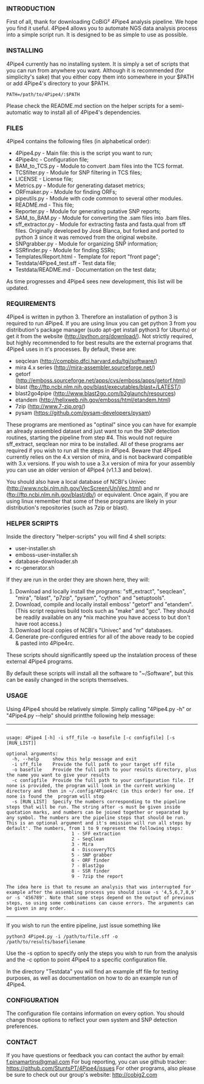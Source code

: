 ### INTRODUCTION

First of all, thank for downloading CoBiG² 4Pipe4 analysis pipeline. We hope you
find it useful. 4Pipe4 allows you to automate NGS data analysis process into a
simple script run. It is designed to be as simple to use as possible.

### INSTALLING

4Pipe4 currently has no installing system. It is simply a set of scripts that
you can run from anywhere you want. Although it is recommended
(for simplicity's sake) that you either copy them into somewhere in your $PATH
or add 4Pipe4's directory to your $PATH.

```
PATH=/path/to/4Pipe4/:$PATH
```

Please check the README.md section on the helper scripts for a semi-automatic
way to install all of 4Pipe4's dependencies.

### FILES

4Pipe4 contains the following files (in alphabetical order):

* 4Pipe4.py - Main file: this is the script you want to run;
* 4Pipe4rc - Configuration file;
* BAM_to_TCS.py - Module to convert .bam files into the TCS format.
* TCSfilter.py - Module for SNP filtering in TCS files;
* LICENSE - License file;
* Metrics.py - Module for generating dataset metrics;
* ORFmaker.py - Module for finding ORFs;
* pipeutils.py - Module with code common to several other modules.
* README.md - This file;
* Reporter.py - Module for generating putative SNP reports;
* SAM_to_BAM.py - Module for converting the .sam files into .bam files.
* sff_extractor.py - Module for extracting fasta and fasta.qual from sff files. Originally developed by José Blanca, but forked and ported to python 3 since it was removed from the original website.
* SNPgrabber.py - Module for organizing SNP information;
* SSRfinder.py - Module for finding SSRs;
* Templates/Report.html - Template for report "front page";
* Testdata/4Pipe4_test.sff - Test data file;
* Testdata/README.md - Documentation on the test data;

As time progresses and 4Pipe4 sees new development, this list will be updated.

### REQUIREMENTS

4Pipe4 is written in python 3. Therefore an installation of python 3 is required
to run 4Pipe4. If you are using linux you can get python 3 from you
distribution's package manager (sudo apt-get install python3 for Ubuntu) or get
it from the website (http://python.org/download/).
Not strictly required, but highly recommended to for best results are the
external programs that 4Pipe4 uses in it's processes. By default, these are:

* seqclean (http://compbio.dfci.harvard.edu/tgi/software/)
* mira 4.x series (http://mira-assembler.sourceforge.net/) 
* getorf (http://emboss.sourceforge.net/apps/cvs/emboss/apps/getorf.html)
* blast (ftp://ftp.ncbi.nlm.nih.gov/blast/executables/blast+/LATEST/)
* blast2go4pipe (http://www.blast2go.com/b2glaunch/resources)
* etandem (http://helixweb.nih.gov/emboss/html/etandem.html)
* 7zip (http://www.7-zip.org/)
* pysam (https://github.com/pysam-developers/pysam)

These programs are mentioned as "optinal" since you can have for example an
already assembled dataset and just want to run the SNP detection routines,
starting the pipeline from step #4. This would not require sff_extract, seqclean
nor mira to be installed.
All of these programs aer required if you wish to run all the steps in 4Pipe4.
Beware that 4Pipe4 currently relies on the 4.x version of mira, and is not
backward compatible with 3.x versions. If you wish to use a 3.x version of
mira for your assembly you can use an older version of 4Pipe4 (v1.1.3 and
below).

You should also have a local database of NCBI's
Univec (http://www.ncbi.nlm.nih.gov/VecScreen/UniVec.html)
and nr (ftp://ftp.ncbi.nlm.nih.gov/blast/db/) or equivalent.
Once again, if you are using linux remember that some of these programs are
likely in your distribution's repositories (such as 7zip or blast).

### HELPER SCRIPTS

Inside the directory "helper-scripts" you will find 4 shell scripts:

* user-installer.sh
* emboss-user-installer.sh
* database-downloader.sh
* rc-generator.sh

If they are run in the order they are shown here, they will:

1. Download and locally install the programs: "sff_extract", "seqclean", "mira",
"blast", "p7zip", "pysam", "cython" and "setuptools".
2. Download, compile and locally install emboss' "getorf" and "etandem". (This
script requires build tools such as "make" and "gcc". They should be readily
available on any *nix machine you have access to but don't have root access.)
3. Download local copies of NCBI's "Univec" and "nr" databases.
4. Generate pre-configured entries for all of the above ready to be copied &
pasted into 4Pipe4rc.

These scripts should significantlly speed up the instalation process of these
external 4Pipe4 programs.

By default these scripts will install all the software to "~/Software", but this
can be easily changed in the scripts themselves.

### USAGE

Using 4Pipe4 should be relatively simple. Simply calling "4Pipe4.py -h" or
"4Pipe4.py --help" should printthe following help message:

--------------------------------------------

```

usage: 4Pipe4 [-h] -i sff_file -o basefile [-c configfile] [-s [RUN_LIST]]

optional arguments:
  -h, --help     show this help message and exit
  -i sff_file    Provide the full path to your target sff file
  -o basefile    Provide the full path to your results directory, plus the name you want to give your results
  -c configfile  Provide the full path to your configuration file. If none is provided, the program will look in the current working directory and  then in ~/.config/4Pipe4rc (in this order) for one. If none is found the  program will stop
  -s [RUN_LIST]  Specify the numbers corresponding to the pipeline steps that will be run. The string after -s must be given inside quotation marks, and numbers can be joined together or separated by any symbol. The numbers are the pipeline steps that should be run. This is an optional argument and it's omission will run all steps by default'. The numbers, from 1 to 9 represent the following steps:
                        1 - SFF extraction
                        2 - SeqClean
                        3 - Mira
                        4 - DiscoveryTCS
                        5 - SNP grabber
                        6 - ORF finder
                        7 - Blast2go
                        8 - SSR finder
                        9 - 7zip the report

The idea here is that to resume an analysis that was interrupted for example after the assembling process you should issue -s '4,5,6,7,8,9' or -s '456789'. Note that some steps depend on the output of previous steps, so using some combinations can cause errors. The arguments can be given in any order.
```

--------------------------------------------

If you wish to run the entire pipeline, just issue something like

```
python3 4Pipe4.py -i /path/to/file.sff -o /path/to/results/basefilename
```

Use the -s option to specify only the steps you wish to run from the analysis
and the -c option to point 4Pipe4 to a specific configuration file.

In the directory "Testdata" you will find an example sff file for testing
purposes, as well as documentation on how to do an example run of 4Pipe4.

### CONFIGURATION

The configuration file contains information on every option. You should change
those options to reflect your own system and SNP detection preferences.

### CONTACT

If you have questions or feedback you can contact the author by email:
f.pinamartins@gmail.com
For bug reporting, you can use github tracker:
https://github.com/StuntsPT/4Pipe4/issues
For other programs, also please be sure to check out our group's website:
http://cobig2.com

